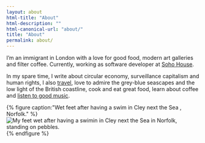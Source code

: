 ```yaml
---
layout: about
html-title: "About"
html-description: ""
html-canonical-url: "about/"
title: "About"
permalink: about/
---
```


I’m an immigrant in London with a love for good food, modern art galleries and filter coffee. Currently, working as software developer at [Soho House](https://www.sohohouse.com).

In my spare time, I write about circular economy, surveillance capitalism and human rights, I also [travel](https://www.javi.me.uk/categories/travels/), love to admire the grey-blue seascapes and the low light of the British coastline, cook and eat great food, learn about coffee and [listen to good music](https://bandcamp.com/donpotat).

{% figure caption:"Wet feet after having a swim in Cley next the Sea , Norfolk." %}
![My feet wet after having a swimin in Cley next the Sea in Norfolk, standing on pebbles.](https://www.javi.me.uk/uploads/2019/423f00fcd7.jpg "My feet wet after having a swimin in Cley next the Sea in Norfolk, standing on pebbles.")
{% endfigure %}
